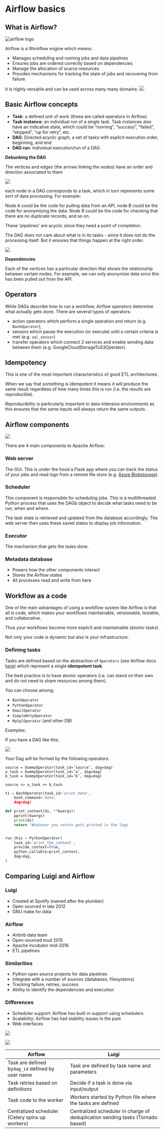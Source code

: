 # Airflow basics

## What is Airflow?

![airflow logo](_static/airflow-logo.jpeg)

Airflow is a Workflow engine which means:

- Manages scheduling and running jobs and data pipelines
- Ensures jobs are ordered correctly based on dependencies
- Manage the allocation of scarce resources
- Provides mechanisms for tracking the state of jobs and recovering from failure

It is highly versatile and can be used across many many domains:
![](_static/uses.png)

## Basic Airflow concepts

- **Task**: a defined unit of work (these are called operators in Airflow)
- **Task instance**: an individual run of a single task. Task instances also have an indicative state, which could be “running”, “success”, “failed”, “skipped”, “up for retry”, etc.
- **DAG**: Directed acyclic graph,
  a set of tasks with explicit execution order, beginning, and end
- **DAG run**: individual execution/run of a DAG

**Debunking the DAG**

The vertices and edges (the arrows linking the nodes) have an order and direction associated to them

![](_static/DAG.png)

each node in a DAG corresponds to a task, which in turn represents some sort of data processing. For example:

Node A could be the code for pulling data from an API, node B could be the code for anonymizing the data. Node B could be the code for checking that there are no duplicate records, and so on.

These 'pipelines' are acyclic since they need a point of completion.

The DAG does not care about what is in its tasks - since it does not do the processing itself. But it ensures that things happen at the right order. 

![](https://www.polidea.com/static/bce5fcc8a3c0ead34ab459d243a26349/beee6/image2.png)

**Dependencies**

Each of the vertices has a particular direction that shows the relationship between certain nodes. For example, we can only anonymize data once this has been pulled out from the API.

## Operators
While DAGs describe how to run a workflow, Airflow operators determine what actually gets done. There are several types of operators:

- action operators which perform a single operation and return (e.g. `BashOperator`),
- sensors which pause the execution (or execute) until a certain criteria is met (e.g. `sql_sensor`)
- transfer operators which connect 2 services and enable sending data between them (e.g.  GoogleCloudStorageToS3Operator).


## Idempotency

This is one of the most important characteristics of good ETL architectures.

When we say that something is idempotent it means it will produce the same result regardless of how many times this is run (i.e. the results are reproducible).

Reproducibility is particularly important in data-intensive environments as this ensures that the same inputs will always return the same outputs.

## Airflow components

![](_static/architecture.png)

There are 4 main components to Apache Airflow:

### Web server

The GUI. This is under the hood a Flask app where you can track the status of your jobs and read logs from a remote file store (e.g. [Azure Blobstorage](https://docs.microsoft.com/en-us/azure/storage/blobs/storage-blobs-overview/?wt.mc_id=PyCon-github-taallard)).

### Scheduler

This component is responsible for scheduling jobs. This is a multithreaded Python process that uses the DAGb object to decide what tasks need to be run, when and where.

The task state is retrieved and updated from the database accordingly. The web server then uses these saved states to display job information.

### Executor

The mechanism that gets the tasks done.

### Metadata database

- Powers how the other components interact
- Stores the Airflow states
- All processes read and write from here

## Workflow as a code
One of the main advantages of using a workflow system like Airflow is that all is code, which makes your workflows maintainable, versionable, testable, and collaborative.

Thus your workflows become more explicit and maintainable (atomic tasks).

Not only your code is dynamic but also is your infrastructure.

### Defining tasks

Tasks are defined based on the abstraction of `Operators` (see Airflow docs [here](https://airflow.apache.org/concepts.html#operators)) which represent a single **idempotent task**.

The best practice is to have atomic operators (i.e. can stand on their own and do not need to share resources among them).

You can choose among;
- `BashOperator`
- `PythonOperator`
- `EmailOperator`
- `SimpleHttpOperator`
- `MySqlOperator` (and other DB)

Examples:

If you have a DAG like this:

![](https://miro.medium.com/max/2120/1*Oqvm3jsGqfHDWoGOd3iB1A.png)

Your Dag will be formed by the following operators:

```
source = DummyOperator(task_id=’source’, dag=dag)
a_task = DummyOperator(task_id=’a’, dag=dag)
b_task = DummyOperator(task_id=’b’, dag=dag)

source >> a_task >> b_task

```

```python
t1 = BashOperator(task_id='print_date',
    bash_command='date,
    dag=dag) 
```

```python
def print_context(ds, **kwargs):
    pprint(kwargs)
    print(ds)
    return 'Whatever you return gets printed in the logs'


run_this = PythonOperator(
    task_id='print_the_context',
    provide_context=True,
    python_callable=print_context,
    dag=dag,
)
```

## Comparing Luigi and Airflow

### Luigi 

- Created at Spotify (named after the plumber)
- Open sourced in late 2012
- GNU make for data

### Airflow
- Airbnb data team
- Open-sourced mud 2015
- Apache incubator mid-2016
- ETL pipelines

### Similarities
- Python open source projects for data pipelines
- Integrate with a number of sources (databases, filesystems)
- Tracking failure, retries, success
- Ability to identify the dependencies and execution

### Differences
- Scheduler support: Airflow has built-in support using schedulers
- Scalability: Airflow has had stability issues in the past
- Web interfaces

![](_static/luigi.png)


![](_static/airflow.png)


| Airflow                                          | Luigi                                                                          |
| ------------------------------------------------ | ------------------------------------------------------------------------------ |
| Task are defined by`dag_id` defined by user name | Task are defined by task name and parameters                                   |
| Task retries based on definitions                | Decide if a task is done via input/output                                      |
| Task code to the worker                          | Workers started by Python file where the tasks are defined                     |
| Centralized scheduler (Celery spins up workers)  | Centralized scheduler in charge of deduplication sending tasks (Tornado based) |